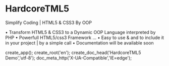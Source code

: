 HardcoreTML5
============

Simplify Coding | HTML5 &amp; CSS3 By OOP


•	Transform HTML5 & CSS3 to a Dynamic OOP Language interpreted by PHP
•	Powerfull HTML5/css3 Framework ...
•	Easy to use & and to include it in your project | by a simple call
•	Documentation will be available soon

create_app();
create_root('en');
create_doc_head('HardcoreTML5 Demo','utf-8');
doc_meta_http('X-UA-Compatible','IE=edge'); 
